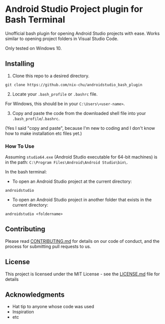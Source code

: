 # Android Studio Project plugin for Bash Terminal

Unofficial bash plugin for opening Android Studio projects with ease. Works similar to opening project folders in Visual Studio Code.

Only tested on Windows 10.

## Installing

1. Clone this repo to a desired directory.

`git clone https://github.com/nix-chu/androidstudio_bash_plugin`

2. Locate your `.bash_profile` or `.bashrc` file.

For Windows, this should be in your `C:\Users\<user-name>`.

3. Copy and paste the code from the downloaded shell file into your `.bash_profile`/`.bashrc`.

(Yes I said "copy and paste", because I'm new to coding and I don't know how to make installation etc files yet.)

### How To Use

Assuming `studio64.exe` (Android Studio executable for 64-bit machines) is in the path: `C:\Program Files\Android\Android Studio\bin\`.

In the bash terminal:

- To open an Android Studio project at the current directory:

```
androidstudio
```

- To open an Android Studio project in another folder that exists in the current directory:

 ```
 androidstudio <foldername>
 ```

## Contributing

Please read [CONTRIBUTING.md](https://gist.github.com/PurpleBooth/b24679402957c63ec426) for details on our code of conduct, and the process for submitting pull requests to us.

## License

This project is licensed under the MIT License - see the [LICENSE.md](LICENSE.md) file for details

## Acknowledgments

* Hat tip to anyone whose code was used
* Inspiration
* etc
